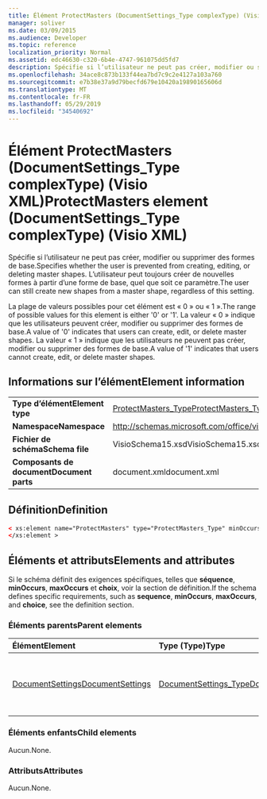 ```yaml
---
title: Élément ProtectMasters (DocumentSettings_Type complexType) (Visio XML)
manager: soliver
ms.date: 03/09/2015
ms.audience: Developer
ms.topic: reference
localization_priority: Normal
ms.assetid: edc46630-c320-6b4e-4747-961075dd5fd7
description: Spécifie si l’utilisateur ne peut pas créer, modifier ou supprimer des formes de base. L’utilisateur peut toujours créer de nouvelles formes à partir d’une forme de base, quel que soit ce paramètre.
ms.openlocfilehash: 34ace8c873b133f44ea7bd7c9c2e4127a103a760
ms.sourcegitcommit: e7b38e37a9d79becfd679e10420a19890165606d
ms.translationtype: MT
ms.contentlocale: fr-FR
ms.lasthandoff: 05/29/2019
ms.locfileid: "34540692"
---
```

# <a name="protectmasters-element-documentsettings_type-complextype-visio-xml"></a><span data-ttu-id="a70e6-104">Élément ProtectMasters (DocumentSettings_Type complexType) (Visio XML)</span><span class="sxs-lookup"><span data-stu-id="a70e6-104">ProtectMasters element (DocumentSettings_Type complexType) (Visio XML)</span></span>

<span data-ttu-id="a70e6-105">Spécifie si l’utilisateur ne peut pas créer, modifier ou supprimer des formes de base.</span><span class="sxs-lookup"><span data-stu-id="a70e6-105">Specifies whether the user is prevented from creating, editing, or deleting master shapes.</span></span> <span data-ttu-id="a70e6-106">L’utilisateur peut toujours créer de nouvelles formes à partir d’une forme de base, quel que soit ce paramètre.</span><span class="sxs-lookup"><span data-stu-id="a70e6-106">The user can still create new shapes from a master shape, regardless of this setting.</span></span> 
  
<span data-ttu-id="a70e6-107">La plage de valeurs possibles pour cet élément est « 0 » ou « 1 ».</span><span class="sxs-lookup"><span data-stu-id="a70e6-107">The range of possible values for this element is either '0' or '1'.</span></span> <span data-ttu-id="a70e6-108">La valeur « 0 » indique que les utilisateurs peuvent créer, modifier ou supprimer des formes de base.</span><span class="sxs-lookup"><span data-stu-id="a70e6-108">A value of '0' indicates that users can create, edit, or delete master shapes.</span></span> <span data-ttu-id="a70e6-109">La valeur « 1 » indique que les utilisateurs ne peuvent pas créer, modifier ou supprimer des formes de base.</span><span class="sxs-lookup"><span data-stu-id="a70e6-109">A value of '1' indicates that users cannot create, edit, or delete master shapes.</span></span>
  
## <a name="element-information"></a><span data-ttu-id="a70e6-110">Informations sur l’élément</span><span class="sxs-lookup"><span data-stu-id="a70e6-110">Element information</span></span>

|||
|:-----|:-----|
|<span data-ttu-id="a70e6-111">**Type d’élément**</span><span class="sxs-lookup"><span data-stu-id="a70e6-111">**Element type**</span></span> <br/> |[<span data-ttu-id="a70e6-112">ProtectMasters_Type</span><span class="sxs-lookup"><span data-stu-id="a70e6-112">ProtectMasters_Type</span></span>](protectmasters_type-complextypevisio-xml.md) <br/> |
|<span data-ttu-id="a70e6-113">**Namespace**</span><span class="sxs-lookup"><span data-stu-id="a70e6-113">**Namespace**</span></span> <br/> |http://schemas.microsoft.com/office/visio/2012/main  <br/> |
|<span data-ttu-id="a70e6-114">**Fichier de schéma**</span><span class="sxs-lookup"><span data-stu-id="a70e6-114">**Schema file**</span></span> <br/> |<span data-ttu-id="a70e6-115">VisioSchema15.xsd</span><span class="sxs-lookup"><span data-stu-id="a70e6-115">VisioSchema15.xsd</span></span>  <br/> |
|<span data-ttu-id="a70e6-116">**Composants de document**</span><span class="sxs-lookup"><span data-stu-id="a70e6-116">**Document parts**</span></span> <br/> |<span data-ttu-id="a70e6-117">document.xml</span><span class="sxs-lookup"><span data-stu-id="a70e6-117">document.xml</span></span>  <br/> |
   
## <a name="definition"></a><span data-ttu-id="a70e6-118">Définition</span><span class="sxs-lookup"><span data-stu-id="a70e6-118">Definition</span></span>

```XML
< xs:element name="ProtectMasters" type="ProtectMasters_Type" minOccurs="0" maxOccurs="1" >
</xs:element >
```

## <a name="elements-and-attributes"></a><span data-ttu-id="a70e6-119">Éléments et attributs</span><span class="sxs-lookup"><span data-stu-id="a70e6-119">Elements and attributes</span></span>

<span data-ttu-id="a70e6-120">Si le schéma définit des exigences spécifiques, telles que **séquence**, **minOccurs**, **maxOccurs** et **choix**, voir la section de définition.</span><span class="sxs-lookup"><span data-stu-id="a70e6-120">If the schema defines specific requirements, such as **sequence**, **minOccurs**, **maxOccurs**, and **choice**, see the definition section.</span></span> 
  
### <a name="parent-elements"></a><span data-ttu-id="a70e6-121">Éléments parents</span><span class="sxs-lookup"><span data-stu-id="a70e6-121">Parent elements</span></span>

|<span data-ttu-id="a70e6-122">**Élément**</span><span class="sxs-lookup"><span data-stu-id="a70e6-122">**Element**</span></span>|<span data-ttu-id="a70e6-123">**Type (Type)**</span><span class="sxs-lookup"><span data-stu-id="a70e6-123">**Type**</span></span>|<span data-ttu-id="a70e6-124">**Description**</span><span class="sxs-lookup"><span data-stu-id="a70e6-124">**Description**</span></span>|
|:-----|:-----|:-----|
|[<span data-ttu-id="a70e6-125">DocumentSettings</span><span class="sxs-lookup"><span data-stu-id="a70e6-125">DocumentSettings</span></span>](documentsettings-element-visiodocument_type-complextypevisio-xml.md) <br/> |[<span data-ttu-id="a70e6-126">DocumentSettings_Type</span><span class="sxs-lookup"><span data-stu-id="a70e6-126">DocumentSettings_Type</span></span>](documentsettings_type-complextypevisio-xml.md) <br/> |<span data-ttu-id="a70e6-127">Contient des éléments qui spécifient les paramètres de document.</span><span class="sxs-lookup"><span data-stu-id="a70e6-127">Contains elements that specify document settings.</span></span>  <br/> |
   
### <a name="child-elements"></a><span data-ttu-id="a70e6-128">Éléments enfants</span><span class="sxs-lookup"><span data-stu-id="a70e6-128">Child elements</span></span>

<span data-ttu-id="a70e6-129">Aucun.</span><span class="sxs-lookup"><span data-stu-id="a70e6-129">None.</span></span>
  
### <a name="attributes"></a><span data-ttu-id="a70e6-130">Attributs</span><span class="sxs-lookup"><span data-stu-id="a70e6-130">Attributes</span></span>

<span data-ttu-id="a70e6-131">Aucun.</span><span class="sxs-lookup"><span data-stu-id="a70e6-131">None.</span></span>
  

